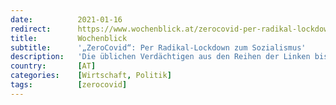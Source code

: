 ```yaml
---
date:          2021-01-16
redirect:      https://www.wochenblick.at/zerocovid-per-radikal-lockdown-zum-sozialismus/
title:         Wochenblick
subtitle:      '„ZeroCovid“: Per Radikal-Lockdown zum Sozialismus'
description:   'Die üblichen Verdächtigen aus den Reihen der Linken bis Linksradikalen wollen die angebliche Pandemie weltweit zur Machtübernahme nutzen.'
country:       [AT]
categories:    [Wirtschaft, Politik]
tags:          [zerocovid]
---
```

